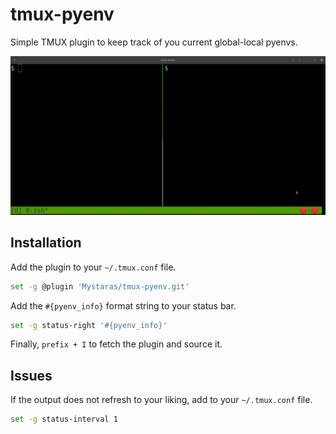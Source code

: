 # tmux-pyenv
Simple TMUX plugin to keep track of you current global-local pyenvs.

![tmux-pyenv.gif](readme-img/tmux-pyenv.gif)

## Installation

Add the plugin to your `~/.tmux.conf` file.
```bash
set -g @plugin 'Mystaras/tmux-pyenv.git'
```

Add the `#{pyenv_info}` format string to your status bar.
```bash
set -g status-right '#{pyenv_info}'
```

Finally, `prefix + I` to fetch the plugin and source it.

## Issues
If the output does not refresh to your liking, add to your `~/.tmux.conf` file.
```bash
set -g status-interval 1
```




